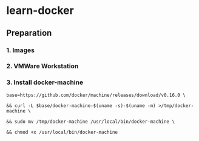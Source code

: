 # learn-docker

## Preparation
### 1. Images

### 2. VMWare Workstation

### 3. Install docker-machine
  `base=https://github.com/docker/machine/releases/download/v0.16.0 \`
  
  `&& curl -L $base/docker-machine-$(uname -s)-$(uname -m) >/tmp/docker-machine \`
  
  `&& sudo mv /tmp/docker-machine /usr/local/bin/docker-machine \`
  
  `&& chmod +x /usr/local/bin/docker-machine`
